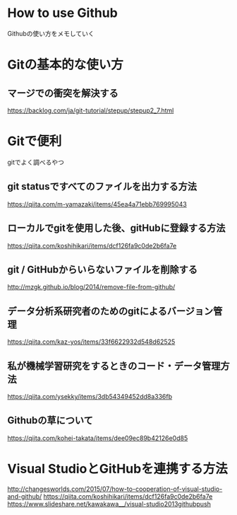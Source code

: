 # How to use Github
Githubの使い方をメモしていく

# Gitの基本的な使い方
## マージでの衝突を解決する
https://backlog.com/ja/git-tutorial/stepup/stepup2_7.html

# Gitで便利
gitでよく調べるやつ

## git statusですべてのファイルを出力する方法
https://qiita.com/m-yamazaki/items/45ea4a71ebb769995043

## ローカルでgitを使用した後、gitHubに登録する方法
https://qiita.com/koshihikari/items/dcf126fa9c0de2b6fa7e

## git / GitHubからいらないファイルを削除する
http://mzgk.github.io/blog/2014/remove-file-from-github/

## データ分析系研究者のためのgitによるバージョン管理
https://qiita.com/kaz-yos/items/33f6622932d548d62525

## 私が機械学習研究をするときのコード・データ管理方法
https://qiita.com/ysekky/items/3db54349452dd8a336fb

## Githubの草について
https://qiita.com/kohei-takata/items/dee09ec89b42126e0d85

# Visual StudioとGitHubを連携する方法
http://changesworlds.com/2015/07/how-to-cooperation-of-visual-studio-and-github/
https://qiita.com/koshihikari/items/dcf126fa9c0de2b6fa7e  
https://www.slideshare.net/kawakawa__/visual-studio2013githubpush
